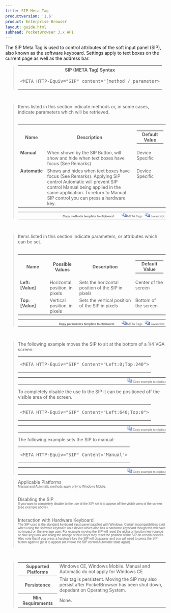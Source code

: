 ```yaml
---
title: SIP Meta Tag
productversion: '1.6'
product: Enterprise Browser
layout: guide.html
subhead: PocketBrowser 3.x API
---
```


The SIP Meta Tag is used to control attributes of the soft input panel (SIP), also known as the software keyboard. Settings apply to text boxes on the current page as well as the address bar. 

<div id="SyntaxSpan" style="display:block">
<blockquote>
<table class="clsSyntax" cellspacing="1" cellpadding="3" width="95%">
<tr>
<th class="clsSyntaxHeadings">SIP (META Tag) Syntax
</th>
</tr>
<tr>
<td class="clsSyntaxCells">
<pre class="clsSyntaxCells">&lt;META HTTP-Equiv="SIP" content="[method / parameter&gt;</pre>
</td>
</tr>
</table>
</blockquote><br></div>
<div id="ParametersWOSpan" style="display:block">
<blockquote>
Items listed in this section indicate methods or, in some cases, indicate parameters which will be retrieved.
<BR><BR><table class="clsSyntax" cellspacing="1" cellpadding="3" width="95%">
<col width="10%">
<col width="68%">
<col width="22%">
<tr>
<th class="clsSyntaxHeadings">Name</th>
<th class="clsSyntaxHeadings">Description</th>
<th class="clsSyntaxHeadings">
  <table cellspacing="0" cellpadding="0">
    <tr>
      <td width="85%" class="clsSyntaxHeadings" style="border-bottom-style: none;">Default Value</td>
    </tr>
  </table>
</th>
</tr>
<tr>
<td valign="top" class="clsSyntaxCells"><b>Manual</b></td>
<td valign="top" class="clsSyntaxCells">When shown by the SIP Button, will show and hide when text boxes have focus (See Remarks)</td>
<td valign="top" class="clsSyntaxCells">Device Specific</td>
</tr>
<tr>
<td valign="top" class="clsSyntaxCells"><b>Automatic</b></td>
<td valign="top" class="clsSyntaxCells">Shows and hides when text boxes have focus (See Remarks).  Applying SIP control Automatic will prevent SIP control Manual being applied in the same application.  To return to Manual SIP control you can press a hardware key.</td>
<td valign="top" class="clsSyntaxCells">Device Specific</td>
</tr>
</table>
<table cellspacing="1" cellpadding="3" width="95%">
<col width="78%">
<col width="8%">
<col width="1%">
<col width="5%">
<col width="1%">
<col width="5%">
<col width="2%">
<tr align="right">
<td></td>
<td valign="bottom" style="border-bottom-style: none;font-weight:normal;font-size:xx-small;"><nobr><b>Copy methods template to clipboard:</b></nobr></td>
<td></td>
<td valign="bottom" style="border-bottom-style: none;font-weight:normal;font-size:xx-small;"><nobr><img id="imgCopyDefaultsWO" alt="Copy META Tag template to clipboard" onclick="CopyTemplate('txtMETATemplateWO')" onmouseover="this.style.cursor='hand'" src="../Resources/CopyDefaults.gif">
			META Tags
		</nobr></td>
<td></td>
<td valign="middle" style="border-bottom-style: none;font-weight:normal;font-size:xx-small;"><nobr><img id="imgCopyDefaultsWO" alt="Copy Javascript template to clipboard" onclick="CopyTemplate('txtJavascriptTemplateWO')" onmouseover="this.style.cursor='hand'" src="../Resources/CopyDefaults.gif">
			Javascript
		</nobr></td>
<td></td>
</tr>
</table>
<div style="display:none"><textarea id="txtMETATemplateWO">&lt;!-- 
The SIP META Tag is used to control attributes of the soft input panel. Note that these settings apply to both text boxes on the current page as well as the address bar
--&gt;

&lt;!-- &lt;META HTTP-Equiv="SIP" Content="Manual"&gt; --&gt;      &lt;!-- When shown by the SIP Button, will show and hide when text boxes have focus (See Remarks) --&gt;
&lt;!-- &lt;META HTTP-Equiv="SIP" Content="Automatic"&gt; --&gt;      &lt;!-- Shows and hides when text boxes have focus (See Remarks).  Applying SIP control Automatic will prevent SIP control Manual being applied in the same application.  To return to Manual SIP control you can press a hardware key. --&gt;</textarea></div>
<div style="display:none"><textarea id="txtJavascriptTemplateWO">&lt;script&gt;
/*
The SIP META Tag is used to control attributes of the soft input panel. Note that these settings apply to both text boxes on the current page as well as the address bar
*/

function doSIPInit()
{
var objGeneric = new ActiveXObject("PocketBrowser.Generic");

//objGeneric.InvokeMETAFunction('SIP', 'Manual');      /* When shown by the SIP Button, will show and hide when text boxes have focus (See Remarks) */
//objGeneric.InvokeMETAFunction('SIP', 'Automatic');      /* Shows and hides when text boxes have focus (See Remarks).  Applying SIP control Automatic will prevent SIP control Manual being applied in the same application.  To return to Manual SIP control you can press a hardware key. */

}
&lt;/script&gt;</textarea></div>
</blockquote><br></div>
<div id="ParametersWSpan" style="display:block">
<blockquote>
Items listed in this section indicate parameters, or attributes which can be set.
<BR><BR><table class="clsSyntax" cellspacing="1" cellpadding="3" width="95%">
<col width="20%">
<col width="20%">
<col width="38%">
<col width="22%">
<tr>
<th class="clsSyntaxHeadings">Name</th>
<th class="clsSyntaxHeadings">Possible Values</th>
<th class="clsSyntaxHeadings">Description</th>
<th class="clsSyntaxHeadings">
  <table cellspacing="0" cellpadding="0">
    <tr>
      <td width="85%" class="clsSyntaxHeadings" style="border-bottom-style: none;">Default Value</td>
    </tr>
  </table>
</th>
</tr>
<tr>
<td valign="top" class="clsSyntaxCells"><b>Left:[Value]
							</b></td>
<td valign="top" class="clsSyntaxCells">Horizontal position, in pixels</td>
<td valign="top" class="clsSyntaxCells">Sets the horizontal position of the SIP in pixels</td>
<td valign="top" class="clsSyntaxCells">Center of the screen</td>
</tr>
<tr>
<td valign="top" class="clsSyntaxCells"><b>Top:[Value]
							</b></td>
<td valign="top" class="clsSyntaxCells">Vertical position, in pixels</td>
<td valign="top" class="clsSyntaxCells">Sets the vertical position of the SIP in pixels</td>
<td valign="top" class="clsSyntaxCells">Bottom of the screen</td>
</tr>
</table>
<table cellspacing="1" cellpadding="3" width="95%">
<col width="78%">
<col width="8%">
<col width="1%">
<col width="5%">
<col width="1%">
<col width="5%">
<col width="2%">
<tr align="right">
<td></td>
<td valign="bottom" style="border-bottom-style: none;font-weight:normal;font-size:xx-small;"><nobr><b>Copy parameters template to clipboard:</b></nobr></td>
<td></td>
<td valign="bottom" style="border-bottom-style: none;font-weight:normal;font-size:xx-small;"><nobr><img id="imgCopyDefaultsW" alt="Copy META Tag template to clipboard" onclick="CopyTemplate('txtMETATemplateW')" onmouseover="this.style.cursor='hand'" src="../Resources/CopyDefaults.gif">
			META Tags
		</nobr></td>
<td></td>
<td valign="middle" style="border-bottom-style: none;font-weight:normal;font-size:xx-small;"><nobr><img id="imgCopyDefaultsW" alt="Copy Javascript template to clipboard" onclick="CopyTemplate('txtJavascriptTemplateW')" onmouseover="this.style.cursor='hand'" src="../Resources/CopyDefaults.gif">
			Javascript
		</nobr></td>
<td></td>
</tr>
</table>
<div style="display:none"><textarea id="txtMETATemplateW">&lt;!-- 
The SIP META Tag is used to control attributes of the soft input panel. Note that these settings apply to both text boxes on the current page as well as the address bar
--&gt;

&lt;!-- &lt;META HTTP-Equiv="SIP" Content="Left:[Value]"&gt; --&gt;      &lt;!-- Sets the horizontal position of the SIP in pixels --&gt;
&lt;!-- &lt;META HTTP-Equiv="SIP" Content="Top:[Value]"&gt; --&gt;      &lt;!-- Sets the vertical position of the SIP in pixels --&gt;</textarea></div>
<div style="display:none"><textarea id="txtJavascriptTemplateW">&lt;script&gt;
/*
The SIP META Tag is used to control attributes of the soft input panel. Note that these settings apply to both text boxes on the current page as well as the address bar
*/

function doSIPInit()
{
var objGeneric = new ActiveXObject("PocketBrowser.Generic");

//objGeneric.InvokeMETAFunction('SIP', 'Left:[Value]');      /* Sets the horizontal position of the SIP in pixels */
//objGeneric.InvokeMETAFunction('SIP', 'Top:[Value]');      /* Sets the vertical position of the SIP in pixels */

}
&lt;/script&gt;</textarea></div>
</blockquote><br></div>

<div id="ExamplesSpan" style="display:block">
<blockquote>
<p>The following example moves the SIP to sit at the bottom of a 1/4 VGA screen:</p>
<table class="clsSyntax" cellspacing="1" cellpadding="3" width="95%">
<tr>
<td>
  <pre class="clsSyntaxCells">
&lt;META HTTP-Equiv="SIP" Content="Left:0;Top:240"&gt;
</pre>
</td>
</tr>
</table>
<table cellspacing="1" cellpadding="3" width="95%">
<col width="85%">
<col width="15%">
<tr align="right">
<td></td>
<td valign="bottom" style="border-bottom-style: none;font-weight:normal;font-size:xx-small;"><nobr><img id="imgCopyDefaults" alt="Copy example to clipboard" onmouseover="this.style.cursor='hand'" src="../Resources/CopyDefaults.gif" onclick="CopyTemplate('ID0EJC');">
			Copy example to clipboard
		</nobr></td>
</tr>
</table>
<div id="Examples" style="display:none"><textarea id="ID0EJC">&lt;!-- 
The following example moves the SIP to sit at the bottom of a 1/4 VGA screen:
--&gt;

&lt;META HTTP-Equiv="SIP" Content="Left:0;Top:240"&gt;
</textarea></div>
<p>To completely disable the use fo the SIP it can be positioned off the visible area of the screen.</p>
<table class="clsSyntax" cellspacing="1" cellpadding="3" width="95%">
<tr>
<td>
  <pre class="clsSyntaxCells">
&lt;META HTTP-Equiv="SIP" Content="Left:640;Top:0"&gt;
</pre>
</td>
</tr>
</table>
<table cellspacing="1" cellpadding="3" width="95%">
<col width="85%">
<col width="15%">
<tr align="right">
<td></td>
<td valign="bottom" style="border-bottom-style: none;font-weight:normal;font-size:xx-small;"><nobr><img id="imgCopyDefaults" alt="Copy example to clipboard" onmouseover="this.style.cursor='hand'" src="../Resources/CopyDefaults.gif" onclick="CopyTemplate('ID0EQC');">
			Copy example to clipboard
		</nobr></td>
</tr>
</table>
<div id="Examples" style="display:none"><textarea id="ID0EQC">&lt;!-- 
To completely disable the use fo the SIP it can be positioned off the visible area of the screen.
--&gt;

&lt;META HTTP-Equiv="SIP" Content="Left:640;Top:0"&gt;
</textarea></div>
<p>The following example sets the SIP to manual:</p>
<table class="clsSyntax" cellspacing="1" cellpadding="3" width="95%">
<tr>
<td>
  <pre class="clsSyntaxCells">
&lt;META HTTP-Equiv="SIP" Content="Manual"&gt;
</pre>
</td>
</tr>
</table>
<table cellspacing="1" cellpadding="3" width="95%">
<col width="85%">
<col width="15%">
<tr align="right">
<td></td>
<td valign="bottom" style="border-bottom-style: none;font-weight:normal;font-size:xx-small;"><nobr><img id="imgCopyDefaults" alt="Copy example to clipboard" onmouseover="this.style.cursor='hand'" src="../Resources/CopyDefaults.gif" onclick="CopyTemplate('ID0EXC');">
			Copy example to clipboard
		</nobr></td>
</tr>
</table>
<div id="Examples" style="display:none"><textarea id="ID0EXC">&lt;!-- 
The following example sets the SIP to manual:
--&gt;

&lt;META HTTP-Equiv="SIP" Content="Manual"&gt;
</textarea></div>
</blockquote>
</div>
<div id="RemarksSpan" style="display:block">
<blockquote>
<DIV class="clsRef">Applicable Platforms</DIV>
<DIV style="font-family:verdana,arial,helvetica;font-size:x-small;">Manual and Automatic methods apply only to Windows Mobile.
</DIV>
<pre style="font-family:courier;font-size:small;"></pre>
<DIV class="clsRef">Disabling the SIP</DIV>
<DIV style="font-family:verdana,arial,helvetica;font-size:x-small;">
If you want to completely disable to the use of the SIP, set it to appear off the visible area of the screen (see example above).
</DIV>
<pre style="font-family:courier;font-size:small;"></pre>
<DIV class="clsRef">Interaction with Hardware Keyboard</DIV>
<DIV style="font-family:verdana,arial,helvetica;font-size:x-small;">The SIP used is the standard keyboard input panel supplied with Windows.  Certain incompatibilities exist when using the software keyboard on a device which also has a hardware keyboard though this will have no impact on the average user.  For example moving the SIP will reset the alpha or function key (orange or blue key) lock and using the orange or blue keys may reset the position of the SIP on certain devices.  Also note that if you press a hardware key the SIP will disappear and you will need to press the SIP button again to get it to appear (or invoke the SIP control Automatic state again)</DIV>
<pre style="font-family:courier;font-size:small;"></pre>
</blockquote><br></div>
<div id="InfoSpan" style="display:block">
<blockquote>
<table>
<tr>
<th>Supported Platforms</th>
<td>Windows CE, Windows Mobile.  Manual and Automatic do not apply for Windows CE</td>
</tr>
<tr>
<th>Persistence</th>
<td>This tag is persistent.  Moving the SIP may also persist after PocketBrowser has been shut down, depedant on Operating System.</td>
</tr>
<tr>
<th>Min. Requirements</th>
<td>None.</td>
</tr>
</table>
</blockquote><br>
</div>
